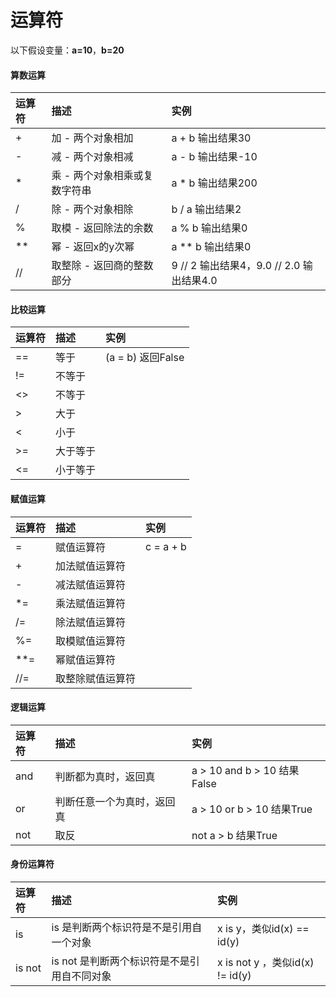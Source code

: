 # 运算符

以下假设变量：**a=10**，**b=20**

#### 算数运算

|运算符|描述|实例|
|:-|:-|:-|
|\+|加 - 两个对象相加|a \+ b 输出结果30|
|\-|减 - 两个对象相减|a \- b 输出结果\-10|
|\*|乘 - 两个对象相乘或复数字符串|a \* b 输出结果200|
|/|除 - 两个对象相除|b / a 输出结果2|
|%|取模 - 返回除法的余数|a % b 输出结果0|
|\*\*|幂 - 返回x的y次幂|a \*\* b 输出结果0|
|//|取整除 - 返回商的整数部分|9 // 2 输出结果4，9.0 // 2.0 输出结果4.0|

#### 比较运算

|运算符|描述|实例|
|:-|:-|:-|
|==|等于|(a = b) 返回False|
|!=|不等于||
|\<\>|不等于||
|>|大于||
|<|小于||
|>=|大于等于||
|<=|小于等于||

#### 赋值运算

|运算符|描述|实例|
|:-|:-|:-|
|=|赋值运算符|c = a \+ b|
|\+|加法赋值运算符||
|\-|减法赋值运算符||
|\*=|乘法赋值运算符||
|/=|除法赋值运算符||
|%=|取模赋值运算符||||
|\*\*=|幂赋值运算符||
|//=|取整除赋值运算符||

#### 逻辑运算

|运算符|描述|实例|
|:-|:-|:--|
|and|判断都为真时，返回真|a > 10 and b > 10 结果False|
|or|判断任意一个为真时，返回真|a > 10 or b > 10 结果True|
|not|取反|not a > b 结果True|

#### 身份运算符

|运算符|描述|实例|
|:-|:-|:--|
|is|is 是判断两个标识符是不是引用自一个对象|x is y，类似id(x) == id(y)|
|is not|is not 是判断两个标识符是不是引用自不同对象|x is not y ，类似id(x) != id(y)|
